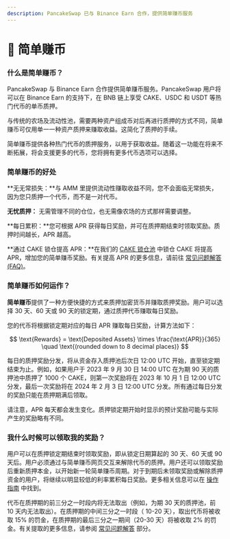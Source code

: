 ```yaml
---
description: PancakeSwap 已与 Binance Earn 合作，提供简单赚币服务
---
```


# 🤝 简单赚币

### 什么是简单赚币？&#x20;

PancakeSwap 与 Binance Earn 合作提供简单赚币服务。PancakeSwap 用户将可以在 Binance Earn 的支持下，在 BNB 链上享受 CAKE、USDC 和 USDT 等热门代币的单币质押。&#x20;

与传统的农场及流动性池，需要两种资产组成币对后再进行质押的方式不同，简单赚币可仅用单一一种资产质押来赚取收益。这简化了质押的手续。

简单赚币提供各种热门代币的质押服务，以用于获取收益。随着这一功能在将来不断拓展，将会支援更多的代币，您将拥有更多代币选项可以选择。

### 简单赚币的好处&#x20;

**无无常损失：**与 AMM 里提供流动性赚取收益不同，您不会面临无常损失，因为您只质押一个代币，而不是一对代币。

**无忧质押：** 无需管理不同的仓位，也无需像农场的方式那样需要调整。

**每日累积：**您可根据 APR 获得每日奖励，并可在质押期结束时领取奖励。质押时间越长，APR 越高。

**通过 CAKE 锁仓提高 APR：**在我们的 [CAKE 锁仓池](https://pancakeswap.finance/pools) 中锁仓 CAKE 将提高 APR，增加您的简单赚币奖励。有关提高 APR 的更多信息，请前往 [常见问题解答(FAQ)](faq.md)。

### 简单赚币如何运作？&#x20;

**简单赚币**提供了一种方便快捷的方式来质押加密货币并赚取质押奖励。用户可以选择 30 天、60 天或 90 天的锁定期，通过质押代币赚取每日奖励。&#x20;

您的代币将根据锁定期对应的每日 APR 赚取每日奖励，计算方法如下：

$$
\text{Rewards} = \text{Deposited Assets} \times \frac{\text{APR}}{365} \quad \text{(rounded down to 8 decimal places)}
$$

每日的质押奖励分发，将从资金存入质押池后次日 12:00 UTC 开始，直至锁定期结束为止。例如，如果用户于 2023 年 9 月 30 日 14:00 UTC 在为期 90 天的质押池中质押了 1000 个 CAKE，则第一次奖励将在 2023 年 10 月 1 日 12:00 UTC 分发，最后一次奖励将在 2024 年 2 月 3 日 12:00 UTC 分发。所有通过每日分发的奖励只能在质押期满后领取。

请注意，APR 每天都会发生变化。质押锁定期开始时显示的预计奖励可能与实际产生的奖励略有不同。

### 我什么时候可以领取我的奖励？&#x20;

用户可以在质押锁定期结束时领取奖励，即从锁定日期算起的 30 天、60 天或 90 天后。用户必须通过与简单赚币网页交互来解除代币的质押。用户还可以领取奖励后重新质押本金，以开始新一轮简单赚币周期。对于到期后未领取奖励或解除质押资金的用户，将继续以明显较低的利率累积每日奖励。更多相关信息可以在 [操作指南](ru-he-shi-yong-jian-dan-zhuan-bi.md) 中找到。

代币在质押期的前三分之一时段内将无法取出（例如，为期 30 天的质押池，前 10 天内无法取出）。在质押期的中间三分之一时段（ 10-20 天），取出代币将被收取 15% 的罚金，在质押期的最后三分之一期间（20-30 天）将被收取 2% 的罚金。有关提取的更多信息，请参阅 [常见问题解答](../../code/v3-qian-yi/chang-jian-wen-ti-jie-da.md) 部分。
